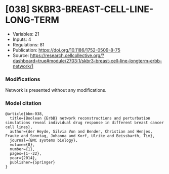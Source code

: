 # \[038\] SKBR3-BREAST-CELL-LINE-LONG-TERM

 - Variables: 21
 - Inputs: 4
 - Regulations: 81
 - Publication: https://doi.org/10.1186/1752-0509-8-75
 - Source: https://research.cellcollective.org/?dashboard=true#module/2703:1/skbr3-breast-cell-line-longterm-erbb-network/1


### Modifications

Network is presented without any modifications.

### Model citation

```
@article{bbm-038,
  title={Boolean {ErbB} network reconstructions and perturbation simulations reveal individual drug response in different breast cancer cell lines},
  author={der Heyde, Silvia Von and Bender, Christian and Henjes, Frauke and Sonntag, Johanna and Korf, Ulrike and Beissbarth, Tim},
  journal={BMC systems biology},
  volume={8},
  number={1},
  pages={1--22},
  year={2014},
  publisher={Springer}
}
```

